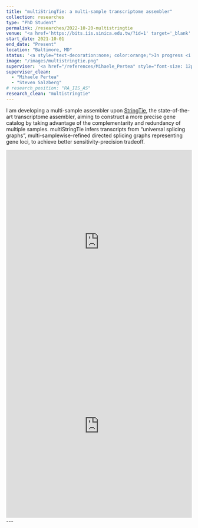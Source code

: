 ```yaml
---
title: "multiStringTie: a multi-sample transcriptome assembler"
collection: researches
type: "PhD Student"
permalink: /researches/2022-10-20-multistringtie
venue: "<a href='https://bits.iis.sinica.edu.tw/?id=1' target='_blank' style='color: inherit;'>Center of Computational Biology, Johns Hopkins University</a>"
start_date: 2021-10-01
end_date: "Present"
location: "Baltimore, MD"
status: '<a style="text-decoration:none; color:orange;">In progress <i class="fa fa-spinner" aria-hidden="true"></i></a>'
image: "/images/multistringtie.png"
superviser: '<a href="/references/Mihaele_Pertea" style="font-size: 12px; text-decoration:none; color:#f6b0ff; border-style: solid; border-color:#f6b0ff; border-radius: 10px; background-color: #f6b0ff;" target="_blank">&nbsp; Mihaele Pertea &nbsp;</a> &nbsp;<a href="/references/Steven_Salzberg" style="font-size: 12px; text-decoration:none; color:#8cb8ff; border-style: solid; border-color:#8cb8ff; border-radius: 10px; background-color: #8cb8ff;" target="_blank">&nbsp; Steven Salzberg &nbsp;</a>'
superviser_clean:
  - "Mihaele Pertea"
  - "Steven Salzberg"
# research_position: "RA_IIS_AS"
research_clean: "multistringtie"
---
```


I am developing a multi-sample assembler upon <a href="https://ccb.jhu.edu/software/stringtie/index.shtml" target="_blank" >StringTie</a>, the state-of-the-art transcriptome assembler, aiming to construct a more precise gene catalog by taking advantage of the complementarity and redundancy of multiple samples.
multiStringTie infers transcripts from “universal splicing graphs”, multi-samplewise-refined directed splicing graphs representing
gene loci, to achieve better sensitivity-precision tradeoff.

<iframe src="https://docs.google.com/presentation/d/e/2PACX-1vSy6Rd_CNn10ca8hBK4G1chFC80wVEc5kLEVDuIa56MsQnUrN1pvLK2lmzUxDq3gg/embed?start=false&loop=false&delayms=3000" frameborder="0" width="100%" height="500" allowfullscreen="true" mozallowfullscreen="true" webkitallowfullscreen="true"></iframe>

<iframe src="https://docs.google.com/presentation/d/e/2PACX-1vRtTIfKhJ5LsoDQor9atEhLqPiWfvqu50T-EO4_mtf9DQOJue8rsmAoharKeBfqdg/embed?start=false&loop=false&delayms=3000" frameborder="0" width="100%" height="500" allowfullscreen="true" mozallowfullscreen="true" webkitallowfullscreen="true"></iframe>
---
